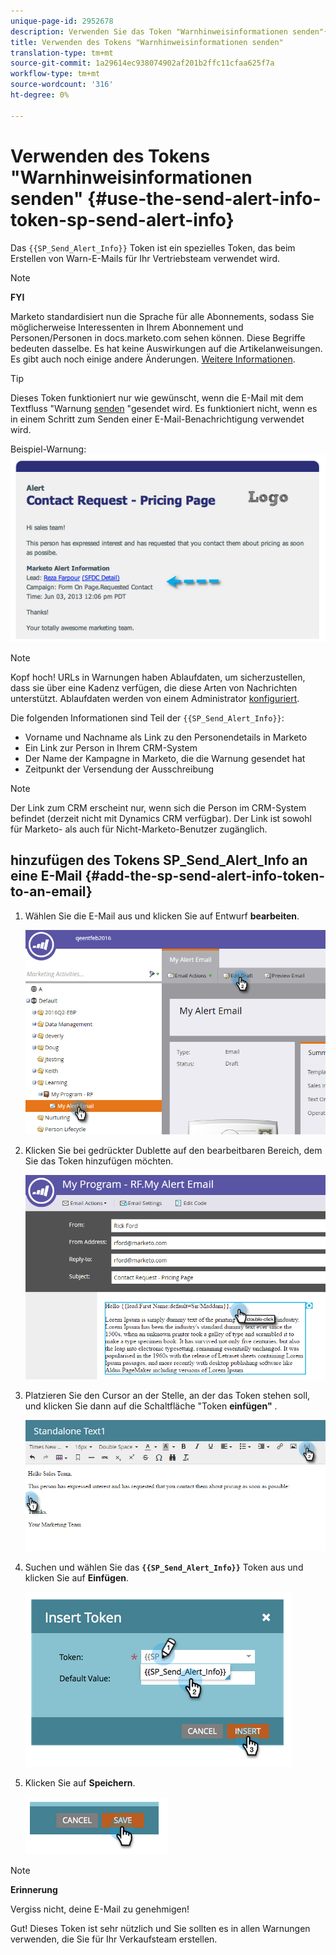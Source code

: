 ```yaml
---
unique-page-id: 2952678
description: Verwenden Sie das Token "Warnhinweisinformationen senden"{SP_Send_Alert_Info} - "Marketing to Docs"- Produktdokumentation
title: Verwenden des Tokens "Warnhinweisinformationen senden"
translation-type: tm+mt
source-git-commit: 1a29614ec938074902af201b2ffc11cfaa625f7a
workflow-type: tm+mt
source-wordcount: '316'
ht-degree: 0%

---
```



# Verwenden des Tokens &quot;Warnhinweisinformationen senden&quot; {#use-the-send-alert-info-token-sp-send-alert-info}

Das `{{SP_Send_Alert_Info}}` Token ist ein spezielles Token, das beim Erstellen von Warn-E-Mails für Ihr Vertriebsteam verwendet wird.

>[!NOTE]
>
>**FYI**
>
>Marketo standardisiert nun die Sprache für alle Abonnements, sodass Sie möglicherweise Interessenten in Ihrem Abonnement und Personen/Personen in docs.marketo.com sehen können. Diese Begriffe bedeuten dasselbe. Es hat keine Auswirkungen auf die Artikelanweisungen. Es gibt auch noch einige andere Änderungen. [Weitere Informationen](http://docs.marketo.com/display/DOCS/Updates+to+Marketo+Terminology).

>[!TIP]
>
>Dieses Token funktioniert nur wie gewünscht, wenn die E-Mail mit dem Textfluss &quot;Warnung [senden](../../../../product-docs/core-marketo-concepts/smart-campaigns/flow-actions/send-alert.md) &quot;gesendet wird. Es funktioniert nicht, wenn es in einem Schritt zum Senden einer E-Mail-Benachrichtigung verwendet wird.

Beispiel-Warnung:   ![](assets/image2014-9-25-15-3a17-3a58.png)

>[!NOTE]
>
>Kopf hoch! URLs in Warnungen haben Ablaufdaten, um sicherzustellen, dass sie über eine Kadenz verfügen, die diese Arten von Nachrichten unterstützt. Ablaufdaten werden von einem Administrator [konfiguriert](../../../../product-docs/administration/settings/edit-link-expiration-in-reports-and-alerts.md).

Die folgenden Informationen sind Teil der `{{SP_Send_Alert_Info}}`:

* Vorname und Nachname als Link zu den Personendetails in Marketo
* Ein Link zur Person in Ihrem CRM-System
* Der Name der Kampagne in Marketo, die die Warnung gesendet hat
* Zeitpunkt der Versendung der Ausschreibung

>[!NOTE]
>
>Der Link zum CRM erscheint nur, wenn sich die Person im CRM-System befindet (derzeit nicht mit Dynamics CRM verfügbar). Der Link ist sowohl für Marketo- als auch für Nicht-Marketo-Benutzer zugänglich.

## hinzufügen des Tokens SP_Send_Alert_Info an eine E-Mail {#add-the-sp-send-alert-info-token-to-an-email}

1. Wählen Sie die E-Mail aus und klicken Sie auf Entwurf **bearbeiten**.

   ![](assets/one-3.png)

1. Klicken Sie bei gedrückter Dublette auf den bearbeitbaren Bereich, dem Sie das Token hinzufügen möchten.

   ![](assets/two-3.png)

1. Platzieren Sie den Cursor an der Stelle, an der das Token stehen soll, und klicken Sie dann auf die Schaltfläche &quot;Token **einfügen&quot;** .

   ![](assets/three-3.png)

1. Suchen und wählen Sie das **`{{SP_Send_Alert_Info}}`** Token aus und klicken Sie auf **Einfügen**.

   ![](assets/image2014-9-25-15-3a19-3a11.png)

1. Klicken Sie auf **Speichern**.

   ![](assets/image2014-9-25-15-3a19-3a24.png)

>[!NOTE]
>
>**Erinnerung**
>
>Vergiss nicht, deine E-Mail zu genehmigen!

Gut! Dieses Token ist sehr nützlich und Sie sollten es in allen Warnungen verwenden, die Sie für Ihr Verkaufsteam erstellen.